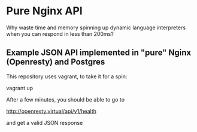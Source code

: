 # Pure Nginx API

Why waste time and memory spinning up dynamic language interpreters when you can respond in less than 200ms?

## Example JSON API implemented in "pure" Nginx (Openresty) and Postgres

This repository uses vagrant, to take it for a spin:

  vagrant up
  
After a few minutes, you should be able to go to

  http://openresty.virtual/api/v1/health
  
and get a valid JSON response


